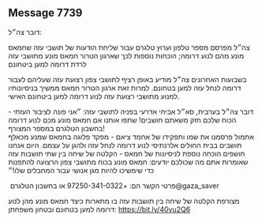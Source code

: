 ## Message 7739

דובר צה״ל: 

צה״ל מפרסם מספר טלפון וערוץ טלגרם עבור שליחת הודעות של תושבי עזה שחמאס מונע מהם לנוע דרומה; הוכחות נוספות לכך שארגון הטרור חמאס מונע מתושבי עזה לרדת דרומה למען ביטחונם 

בשבועות האחרונים צה״ל מודיע באופן רציף לתושבי צפון רצועת עזה שעליהם לעבור דרומה לנחל עזה למען בטחונם. למרות זאת ארגון הטרור חמאס ממשיך בניסיונותיו למנוע מתושבי רצועת עזה לנוע דרומה למען ביטחונם האישי.

דובר צה״ל בערבית, סא״ל אביחי אדרעי בפניה לתושבי עזה: ״אני פונה לציבור העזתי - הכוח שלכם חזק משאתם חושבים! שתפו אותנו אם חמאס מונע מכם לנוע דרומה בחשבון הטלגרם במספר המצורף!  
אתמול פרסמנו את שמו ותפקידו של אחמד ציאם - מפקד פלוגה בחמאס שמנע מכאלף תושבים בבית החולים אלרנתיסי לנוע דרומה לנחל עזה ולהגן על עצמם. 
היום אנחנו חושפים הוכחה נוספת לניסיונות של חמאס - הקלטה של שיחה בין שתי תושבות עזה שאומרות אתם מה שכולכם יודעים: חמאס מונע בכוח מתושבי צפון הרצועה להתפנות כדי שימשיכו להיות מגן אנושי עבור המחבלים שלו!״ 

פרטי הקשר הם: 
+97250-341-0322
 או בחשבון הטלגרם
‏@gaza_saver

מצורפת הקלטה של שיחה בין תושבות עזה בו מתארות כיצד חמאס מונע מהן לנוע דרומה למען בטחונם ובטחון משפחתן: https://bit.ly/40vu2Q6

